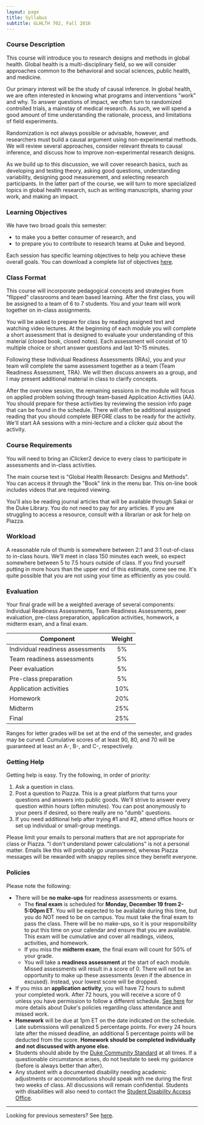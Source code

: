 ```yaml
---
layout: page
title: Syllabus 
subtitle: GLHLTH 702, Fall 2016
---
```


### Course Description

This course will introduce you to research designs and methods in global health. Global health is a multi-disciplinary field, so we will consider approaches common to the behavioral and social sciences, public health, and medicine.

Our primary interest will be the study of causal inference. In global health, we are often interested in knowing what programs and interventions "work" and why. To answer questions of impact, we often turn to randomized controlled trials, a mainstay of medical research. As such, we will spend a good amount of time understanding the rationale, process, and limitations of field experiments.

Randomization is not always possible or advisable, however, and researchers must build a causal argument using non-experimental methods. We will review several approaches, consider relevant threats to causal inference, and discuss how to improve non-experimental research designs.

As we build up to this discussion, we will cover research basics, such as developing and testing theory, asking good questions, understanding variability, designing good measurement, and selecting research participants. In the latter part of the course, we will turn to more specialized topics in global health research, such as writing manuscripts, sharing your work, and making an impact.

### Learning Objectives

We have two broad goals this semester:

* to make you a better consumer of research, and
* to prepare you to contribute to research teams at Duke and beyond.

Each session has specific learning objectives to help you achieve these overall goals. You can download a complete list of objectives [here](https://docs.google.com/spreadsheets/d/1c-2JyT2oJy2rQUhkKR6qJsuiCbuNkXvaFxT5RN4aqFo/pub?gid=1261231891&single=true&output=pdf).

### Class Format

This course will incorporate pedagogical concepts and strategies from "flipped" classrooms and team based learning. After the first class, you will be assigned to a team of 6 to 7 students. You and your team will work together on in-class assignments.

You will be asked to prepare for class by reading assigned text and watching video lectures. At the beginning of each module you will complete a short assessment that is designed to evaluate your understanding of this material (closed book, closed notes). Each assessment will consist of 10 multiple choice or short answer questions and last 10-15 minutes.

Following these Individual Readiness Assessments (IRAs), you and your team will complete the same assessment together as a team (Team Readiness Assessment, TRA). We will then discuss answers as a group, and I may present additional material in class to clarify concepts. 

After the overview session, the remaining sessions in the module will focus on applied problem solving through team-based Application Activities (AA). You should prepare for these activities by reviewing the session info page that can be found in the schedule. There will often be additional assigned reading that you should complete BEFORE class to be ready for the activity. We'll start AA sessions with a mini-lecture and a clicker quiz about the activity.

### Course Requirements

You will need to bring an iClicker2 device to every class to participate in assessments and in-class activities.

The main course text is "Global Health Research: Designs and Methods". You can access it through the "Book" link in the menu bar. This on-line book includes videos that are required viewing.

You'll also be reading journal articles that will be available through Sakai or the Duke Library. You do not need to pay for any articles. If you are struggling to access a resource, consult with a librarian or ask for help on Piazza.

### Workload

A reasonable rule of thumb is somewhere between 2:1 and 3:1 out-of-class to in-class hours. We'll meet in class 150 minutes each week, so expect somewhere between 5 to 7.5 hours outside of class. If you find yourself putting in more hours than the upper end of this estimate, come see me. It's quite possible that you are not using your time as efficiently as you could.

### Evaluation

Your final grade will be a weighted average of several components: Individual Readiness Assessments, Team Readiness Assessments, peer evaluation, pre-class preparation, application activities, homework, a midterm exam, and a final exam.

| Component                             | Weight |
|----                                   |:--:    |
| Individual readiness assessments      | 5%     |
| Team readiness assessments            | 5%     |
| Peer evaluation                       | 5%     |
| Pre-class preparation                 | 5%     |
| Application activities                | 10%    |
| Homework                              | 20%    |
| Midterm                               | 25%    |
| Final                                 | 25%    |

Ranges for letter grades will be set at the end of the semester, and grades may be curved. Cumulative scores of at least 90, 80, and 70 will be guaranteed at least an A-, B-, and C-, respectively. 

### Getting Help

Getting help is easy. Try the following, in order of priority:

1. Ask a question in class.
2. Post a question to Piazza. This is a great platform that turns your questions and answers into public goods. We'll strive to answer every question within hours (often minutes). You can post anonymously to your peers if desired, so there really are no "dumb" questions.
3. If you need additional help after trying #1 and #2, attend office hours or set up individual or small-group meetings. 

Please limit your emails to personal matters that are not appropriate for class or Piazza. "I don't understand power calculations" is not a personal matter. Emails like this will probably go unanswered, whereas Piazza messages will be rewarded with snappy replies since they benefit everyone.

### Policies

Please note the following:

* There will be **no make-ups** for readiness assessments or exams.
	* The **final exam** is scheduled for **Monday, December 19 from 2-5:00pm ET**. You will be expected to be available during this time, but you do NOT need to be on campus. You must take the final exam to pass the class. There will be no make-ups, so it is your responsibility to put this time on your calendar and ensure that you are available. This exam will be cumulative and cover all readings, videos, activities, and homework.
	* If you miss the **midterm exam**, the final exam will count for 50% of your grade.
	* You will take a **readiness assessment** at the start of each module. Missed assessments will result in a score of 0. There will not be an opportunity to make up these assessments (even if the absence in excused). Instead, your lowest score will be dropped.
* If you miss an **application activity**, you will have 72 hours to submit your completed work. After 72 hours, you will receive a score of 0 unless you have permission to follow a different schedule. [See here](https://trinity.duke.edu/undergraduate/academic-policies/class-attendance-and-missed-work) for more details about Duke's policies regarding class attendance and missed work.
* **Homework** will be due at 1pm ET on the date indicated on the schedule. Late submissions will penalized 5 percentage points. For every 24 hours late after the missed deadline, an additional 5 percentage points will be deducted from the score. **Homework should be completed individually and not discussed with anyone else.**
* Students should abide by the [Duke Community Standard](https://studentaffairs.duke.edu/conduct/about-us/duke-community-standard) at all times. If a questionable circumstance arises, do not hesitate to seek my guidance (before is always better than after).
* Any student with a documented disability needing academic adjustments or accommodations should speak with me during the first two weeks of class. All discussions will remain confidential. Students with disabilities will also need to contact the [Student Disability Access Office](http://www.access.duke.edu/students/requesting/index.php).

* * * 

Looking for previous semesters? See [here](https://drive.google.com/open?id=0Bxn_jkXZ1lxuY3JOZXZjcDNsQ2M).